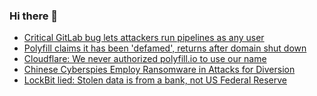 ### Hi there 👋

<!--START_SECTION:feed-->
* [Critical GitLab bug lets attackers run pipelines as any user](https://www.bleepingcomputer.com/news/security/critical-gitlab-bug-lets-attackers-run-pipelines-as-any-user/)
* [Polyfill claims it has been 'defamed', returns after domain shut down](https://www.bleepingcomputer.com/news/security/polyfill-claims-it-has-been-defamed-returns-after-domain-shut-down/)
* [Cloudflare: We never authorized polyfill.io to use our name](https://www.bleepingcomputer.com/news/security/cloudflare-we-never-authorized-polyfillio-to-use-our-name/)
* [Chinese Cyberspies Employ Ransomware in Attacks for Diversion](https://www.bleepingcomputer.com/news/security/chinese-cyberspies-employ-ransomware-in-attacks-for-diversion/)
* [LockBit lied: Stolen data is from a bank, not US Federal Reserve](https://www.bleepingcomputer.com/news/security/lockbit-lied-stolen-data-is-from-a-bank-not-us-federal-reserve/)
<!--END_SECTION:feed-->

<!--
**frankenk/frankenk** is a ✨ _special_ ✨ repository because its `README.md` (this file) appears on your GitHub profile.

Here are some ideas to get you started:

- 🔭 I’m currently working on ...
- 🌱 I’m currently learning ...
- 👯 I’m looking to collaborate on ...
- 🤔 I’m looking for help with ...
- 💬 Ask me about ...
- 📫 How to reach me: ...
- 😄 Pronouns: ...
- ⚡ Fun fact: ...
-->



